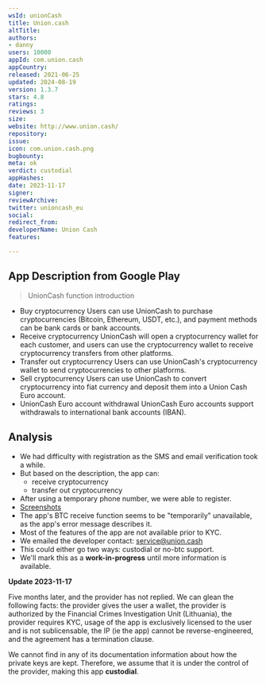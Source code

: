 ```yaml
---
wsId: unionCash
title: Union.cash
altTitle: 
authors:
- danny
users: 10000
appId: com.union.cash
appCountry: 
released: 2021-06-25
updated: 2024-08-19
version: 1.3.7
stars: 4.8
ratings: 
reviews: 3
size: 
website: http://www.union.cash/
repository: 
issue: 
icon: com.union.cash.png
bugbounty: 
meta: ok
verdict: custodial
appHashes: 
date: 2023-11-17
signer: 
reviewArchive: 
twitter: unioncash_eu
social: 
redirect_from: 
developerName: Union Cash
features: 

---
```


## App Description from Google Play 

> UnionCash function introduction
-  Buy cryptocurrency
Users can use UnionCash to purchase cryptocurrencies (Bitcoin, Ethereum, USDT, etc.), and payment methods can be bank cards or bank accounts.
- Receive cryptocurrency
UnionCash will open a cryptocurrency wallet for each customer, and users can use the cryptocurrency wallet to receive cryptocurrency transfers from other platforms.
- Transfer out cryptocurrency
Users can use UnionCash's cryptocurrency wallet to send cryptocurrencies to other platforms.
- Sell cryptocurrency
Users can use UnionCash to convert cryptocurrency into fiat currency and deposit them into a Union Cash Euro account.
- UnionCash Euro account withdrawal
UnionCash Euro accounts support withdrawals to international bank accounts (IBAN).

## Analysis 

- We had difficulty with registration as the SMS and email verification took a while. 
- But based on the description, the app can:
   - receive cryptocurrency 
   - transfer out cryptocurrency 
- After using a temporary phone number, we were able to register. 
- [Screenshots](https://twitter.com/BitcoinWalletz/status/1666386462923968515)
- The app's BTC receive function seems to be "temporarily" unavailable, as the app's error message describes it. 
- Most of the features of the app are not available prior to KYC. 
- We emailed the developer contact: service@union.cash
- This could either go two ways: custodial or no-btc support. 
- We'll mark this as a **work-in-progress** until more information is available.

**Update 2023-11-17** 

Five months later, and the provider has not replied. We can glean the following facts: the provider gives the user a wallet, the provider is authorized by the Financial Crimes Investigation Unit (Lithuania), the provider requires KYC, usage of the app is exclusively licensed to the user and is not sublicensable, the IP (ie the app) cannot be reverse-engineered, and the agreement has a termination clause. 

We cannot find in any of its documentation information about how the private keys are kept. Therefore, we assume that it is under the control of the provider, making this app **custodial**.